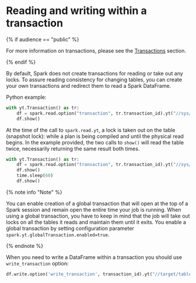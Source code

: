 # Reading and writing within a transaction

{% if audience == "public" %}

For more information on transactions, please see the [Transactions](../../../../user-guide/dynamic-tables/transactions.md) section.

{% endif %}

By default, Spark does not create transactions for reading or take out any locks. To assure reading consistency for changing tables, you can create your own transactions and redirect them to read a Spark DataFrame.

Python example:

```python
with yt.Transaction() as tr:
    df = spark.read.option("transaction", tr.transaction_id).yt("//sys/spark/examples/example_1")
    df.show()
```

At the time of the call to `spark.read.yt`, a lock is taken out on the table (snapshot lock): while a plan is being compiled and until the physical read begins. In the example provided, the two calls to `show()` will read the table twice, necessarily returning the same result both times.

```python
with yt.Transaction() as tr:
    df = spark.read.option("transaction", tr.transaction_id).yt("//sys/spark/examples/example_1")
    df.show()
    time.sleep(60)
    df.show()
```

{% note info "Note" %}

You can enable creation of a global transaction that will open at the top of a Spark session and remain open the entire time your job is running. When using a global transaction, you have to keep in mind that the job will take out locks on all the tables it reads and maintain them until it exits. You enable a global transaction by setting configuration parameter `spark.yt.globalTransaction.enabled=true`.

{% endnote %}

When you need to write a DataFrame within a transaction you should use `write_transaction` option:

```python
df.write.option('write_transaction', transaction_id).yt("//target/table/path")
```
